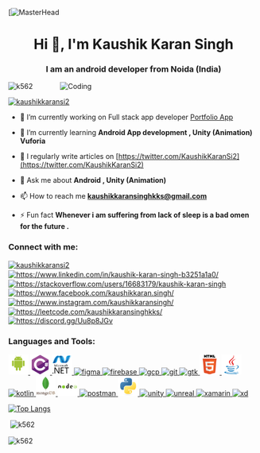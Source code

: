 [![MasterHead](https://cdn.dribbble.com/users/2475489/screenshots/10958341/media/1a42f156117294570ccd94f0b79a7395.gif)

<h1 align = "center"> Hi 👋, I'm Kaushik Karan Singh </h1>
<h3 align="center">I am an android developer from Noida (India)</h3>
<img align="right" alt="Coding" width="400" src="https://c.tenor.com/qJ5evVs-_uUAAAAC/coding.gif" >


<p align="left"> <img src="https://komarev.com/ghpvc/?username=k562&label=Profile%20views&color=0e75b6&style=flat" alt="k562" /> </p>

<p align="left"> <a href="https://twitter.com/kaushikkaransi2" target="blank"><img src="https://img.shields.io/twitter/follow/kaushikkaransi2?logo=twitter&style=for-the-badge" alt="kaushikkaransi2" /></a> </p>

- 🔭 I’m currently working on Full stack app developer [Portfolio App](Not_finished_yet)

- 🌱 I’m currently learning **Android App development , Unity (Animation) Vuforia**

- 📝 I regularly write articles on [https://twitter.com/KaushikKaranSi2](https://twitter.com/KaushikKaranSi2)

- 💬 Ask me about **Android , Unity (Animation)**

- 📫 How to reach me **kaushikkaransinghkks@gmail.com**

- ⚡ Fun fact **Whenever i am suffering from lack of sleep is a bad omen for the future .**

<h3 align="left">Connect with me:</h3>
<p align="left">
<a href="https://twitter.com/kaushikkaransi2" target="blank"><img align="center" src="https://raw.githubusercontent.com/rahuldkjain/github-profile-readme-generator/master/src/images/icons/Social/twitter.svg" alt="kaushikkaransi2" height="30" width="40" /></a>
<a href="https://linkedin.com/in/https://www.linkedin.com/in/kaushik-karan-singh-b3251a1a0/" target="blank"><img align="center" src="https://raw.githubusercontent.com/rahuldkjain/github-profile-readme-generator/master/src/images/icons/Social/linked-in-alt.svg" alt="https://www.linkedin.com/in/kaushik-karan-singh-b3251a1a0/" height="30" width="40" /></a>
<a href="https://stackoverflow.com/users/https://stackoverflow.com/users/16683179/kaushik-karan-singh" target="blank"><img align="center" src="https://raw.githubusercontent.com/rahuldkjain/github-profile-readme-generator/master/src/images/icons/Social/stack-overflow.svg" alt="https://stackoverflow.com/users/16683179/kaushik-karan-singh" height="30" width="40" /></a>
<a href="https://fb.com/https://www.facebook.com/kaushikkaran.singh/" target="blank"><img align="center" src="https://raw.githubusercontent.com/rahuldkjain/github-profile-readme-generator/master/src/images/icons/Social/facebook.svg" alt="https://www.facebook.com/kaushikkaran.singh/" height="30" width="40" /></a>
<a href="https://instagram.com/https://www.instagram.com/kaushikkaransingh/" target="blank"><img align="center" src="https://raw.githubusercontent.com/rahuldkjain/github-profile-readme-generator/master/src/images/icons/Social/instagram.svg" alt="https://www.instagram.com/kaushikkaransingh/" height="30" width="40" /></a>
<a href="https://www.leetcode.com/https://leetcode.com/kaushikkaransinghkks/" target="blank"><img align="center" src="https://raw.githubusercontent.com/rahuldkjain/github-profile-readme-generator/master/src/images/icons/Social/leet-code.svg" alt="https://leetcode.com/kaushikkaransinghkks/" height="30" width="40" /></a>
<a href="https://discord.gg/https://discord.gg/Uu8p8JGv" target="blank"><img align="center" src="https://raw.githubusercontent.com/rahuldkjain/github-profile-readme-generator/master/src/images/icons/Social/discord.svg" alt="https://discord.gg/Uu8p8JGv" height="30" width="40" /></a>
</p>

<h3 align="left">Languages and Tools:</h3>
<p align="left"> <a href="https://developer.android.com" target="_blank" rel="noreferrer"> <img src="https://raw.githubusercontent.com/devicons/devicon/master/icons/android/android-original-wordmark.svg" alt="android" width="40" height="40"/> </a> <a href="https://www.w3schools.com/cs/" target="_blank" rel="noreferrer"> <img src="https://raw.githubusercontent.com/devicons/devicon/master/icons/csharp/csharp-original.svg" alt="csharp" width="40" height="40"/> </a> <a href="https://dotnet.microsoft.com/" target="_blank" rel="noreferrer"> <img src="https://raw.githubusercontent.com/devicons/devicon/master/icons/dot-net/dot-net-original-wordmark.svg" alt="dotnet" width="40" height="40"/> </a> <a href="https://www.figma.com/" target="_blank" rel="noreferrer"> <img src="https://www.vectorlogo.zone/logos/figma/figma-icon.svg" alt="figma" width="40" height="40"/> </a> <a href="https://firebase.google.com/" target="_blank" rel="noreferrer"> <img src="https://www.vectorlogo.zone/logos/firebase/firebase-icon.svg" alt="firebase" width="40" height="40"/> </a> <a href="https://cloud.google.com" target="_blank" rel="noreferrer"> <img src="https://www.vectorlogo.zone/logos/google_cloud/google_cloud-icon.svg" alt="gcp" width="40" height="40"/> </a> <a href="https://git-scm.com/" target="_blank" rel="noreferrer"> <img src="https://www.vectorlogo.zone/logos/git-scm/git-scm-icon.svg" alt="git" width="40" height="40"/> </a> <a href="https://www.gtk.org/" target="_blank" rel="noreferrer"> <img src="https://upload.wikimedia.org/wikipedia/commons/7/71/GTK_logo.svg" alt="gtk" width="40" height="40"/> </a> <a href="https://www.w3.org/html/" target="_blank" rel="noreferrer"> <img src="https://raw.githubusercontent.com/devicons/devicon/master/icons/html5/html5-original-wordmark.svg" alt="html5" width="40" height="40"/> </a> <a href="https://www.java.com" target="_blank" rel="noreferrer"> <img src="https://raw.githubusercontent.com/devicons/devicon/master/icons/java/java-original.svg" alt="java" width="40" height="40"/> </a> <a href="https://kotlinlang.org" target="_blank" rel="noreferrer"> <img src="https://www.vectorlogo.zone/logos/kotlinlang/kotlinlang-icon.svg" alt="kotlin" width="40" height="40"/> </a> <a href="https://www.mongodb.com/" target="_blank" rel="noreferrer"> <img src="https://raw.githubusercontent.com/devicons/devicon/master/icons/mongodb/mongodb-original-wordmark.svg" alt="mongodb" width="40" height="40"/> </a> <a href="https://nodejs.org" target="_blank" rel="noreferrer"> <img src="https://raw.githubusercontent.com/devicons/devicon/master/icons/nodejs/nodejs-original-wordmark.svg" alt="nodejs" width="40" height="40"/> </a> <a href="https://postman.com" target="_blank" rel="noreferrer"> <img src="https://www.vectorlogo.zone/logos/getpostman/getpostman-icon.svg" alt="postman" width="40" height="40"/> </a> <a href="https://www.python.org" target="_blank" rel="noreferrer"> <img src="https://raw.githubusercontent.com/devicons/devicon/master/icons/python/python-original.svg" alt="python" width="40" height="40"/> </a> <a href="https://unity.com/" target="_blank" rel="noreferrer"> <img src="https://www.vectorlogo.zone/logos/unity3d/unity3d-icon.svg" alt="unity" width="40" height="40"/> </a> <a href="https://unrealengine.com/" target="_blank" rel="noreferrer"> <img src="https://raw.githubusercontent.com/kenangundogan/fontisto/036b7eca71aab1bef8e6a0518f7329f13ed62f6b/icons/svg/brand/unreal-engine.svg" alt="unreal" width="40" height="40"/> </a> <a href="https://dotnet.microsoft.com/apps/xamarin" target="_blank" rel="noreferrer"> <img src="https://raw.githubusercontent.com/detain/svg-logos/780f25886640cef088af994181646db2f6b1a3f8/svg/xamarin.svg" alt="xamarin" width="40" height="40"/> </a> <a href="https://www.adobe.com/products/xd.html" target="_blank" rel="noreferrer"> <img src="https://cdn.worldvectorlogo.com/logos/adobe-xd.svg" alt="xd" width="40" height="40"/> </a> </p>

[![Top Langs](https://github-readme-stats.vercel.app/api/top-langs/?username=anuraghazra&layout=compact)](https://github.com/anuraghazra/github-readme-stats)

<p>&nbsp;<img align="center" src="https://github-readme-stats.vercel.app/api?username=k562&show_icons=true&locale=en" alt="k562" /></p>

<p><img align="center" src="https://github-readme-streak-stats.herokuapp.com/?user=k562&" alt="k562" /></p>
